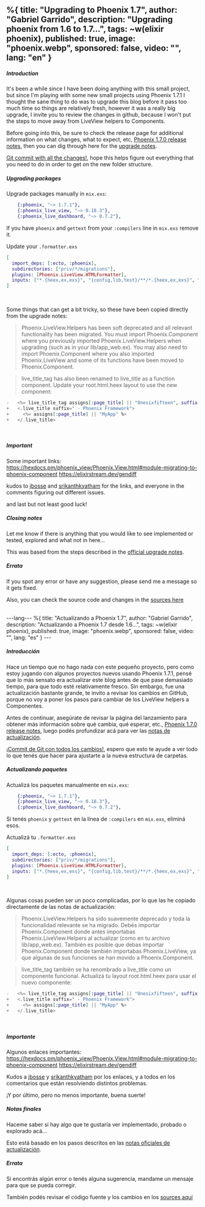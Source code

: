 %{
  title: "Upgrading to Phoenix 1.7",
  author: "Gabriel Garrido",
  description: "Upgrading phoenix from 1.6 to 1.7...",
  tags: ~w(elixir phoenix),
  published: true,
  image: "phoenix.webp",
  sponsored: false,
  video: "",
  lang: "en"
}
---

##### **Introduction**
It's been a while since I have been doing anything with this small project, but since I'm playing with some new small
projects using Phoenix 1.7.1 I thought the sane thing to do was to upgrade this blog before it pass too much time so
things are relatively fresh, however it was a really big upgrade, I invite you to review the changes in github, because
I won't put the steps to move away from LiveView helpers to Components.
<br />

Before going into this, be sure to check the release page for additional information on what changes, what to expect,
etc, [Phoenix 1.7.0 release notes](https://phoenixframework.org/blog/phoenix-1.7-final-released), then you can dig
through here for the [upgrade notes](https://gist.github.com/chrismccord/00a6ea2a96bc57df0cce526bd20af8a7).
<br />

[Git commit with all the changes!](https://github.com/kainlite/tr/commit/5cfde253f6ac82dcd41434fcbf9cf503d6848148), hope
this helps figure out everything that you need to do in order to get on the new folder structure.
<br />

##### **Upgrading packages**
Upgrade packages manually in `mix.exs`:
```elixir
    {:phoenix, "~> 1.7.1"},
    {:phoenix_live_view, "~> 0.18.3"},
    {:phoenix_live_dashboard, "~> 0.7.2"},
``` 
If you have `phoenix` and `gettext` from your `:compilers` line in `mix.exs` remove it.
<br />

Update your `.formatter.exs`
```elixir
[
  import_deps: [:ecto, :phoenix],
  subdirectories: ["priv/*/migrations"],
  plugins: [Phoenix.LiveView.HTMLFormatter],
  inputs: ["*.{heex,ex,exs}", "{config,lib,test}/**/*.{heex,ex,exs}", "priv/*/seeds.exs"]
]
```
<br />

Some things that can get a bit tricky, so these have been copied directly from the upgrade notes:
> Phoenix.LiveView.Helpers has been soft deprecated and all relevant functionality has been migrated. You must import Phoenix.Component where you previously imported Phoenix.LiveView.Helpers when upgrading (such as in your lib/app_web.ex). You may also need to import Phoenix.Component where you also imported Phoenix.LiveView and some of its functions have been moved to Phoenix.Component.

> live_title_tag has also been renamed to live_title as a function component. Update your root.html.heex layout to use the new component:
```elixir
-   <%= live_title_tag assigns[:page_title] || "Onesixfifteen", suffix: " · Phoenix Framework" %>
+   <.live_title suffix=" · Phoenix Framework">
+     <%= assigns[:page_title] || "MyApp" %>
+   </.live_title>
```
<br />

##### **Important**
Some important links:
https://hexdocs.pm/phoenix_view/Phoenix.View.html#module-migrating-to-phoenix-component
https://elixirstream.dev/gendiff

kudos to [jbosse](https://gist.github.com/jbosse) and 
[srikanthkyatham](https://gist.github.com/srikanthkyatham) for the links, and everyone in the comments figuring out
different issues.

and last but not least good luck!
<br />

##### **Closing notes**
Let me know if there is anything that you would like to see implemented or tested, explored and what not in here...

This was based from the steps described in the [official upgrade notes]().
<br />

##### **Errata**
If you spot any error or have any suggestion, please send me a message so it gets fixed.

Also, you can check the source code and changes in the [sources here](https://github.com/kainlite/tr)

<br />
---lang---
%{
  title: "Actualizando a Phoenix 1.7",
  author: "Gabriel Garrido",
  description: "Actualizando a Phoenix 1.7 desde 1.6...",
  tags: ~w(elixir phoenix),
  published: true,
  image: "phoenix.webp",
  sponsored: false,
  video: "",
  lang: "es"
}
---

##### **Introducción**
Hace un tiempo que no hago nada con este pequeño proyecto, pero como estoy jugando con algunos proyectos nuevos usando Phoenix 1.7.1, pensé que lo más sensato era actualizar este blog antes de que pase demasiado tiempo, para que todo esté relativamente fresco. Sin embargo, fue una actualización bastante grande, te invito a revisar los cambios en GitHub, porque no voy a poner los pasos para cambiar de los LiveView helpers a Componentes.
<br />

Antes de continuar, asegúrate de revisar la página del lanzamiento para obtener más información sobre qué cambia, qué esperar, etc., [Phoenix 1.7.0 release notes](https://phoenixframework.org/blog/phoenix-1.7-final-released), luego podés profundizar acá para ver las [notas de actualización](https://gist.github.com/chrismccord/00a6ea2a96bc57df0cce526bd20af8a7).
<br />

[¡Commit de Git con todos los cambios!](https://github.com/kainlite/tr/commit/5cfde253f6ac82dcd41434fcbf9cf503d6848148), espero que esto te ayude a ver todo lo que tenés que hacer para ajustarte a la nueva estructura de carpetas.
<br />

##### **Actualizando paquetes**
Actualizá los paquetes manualmente en `mix.exs`:
```elixir
    {:phoenix, "~> 1.7.1"},
    {:phoenix_live_view, "~> 0.18.3"},
    {:phoenix_live_dashboard, "~> 0.7.2"},
``` 
Si tenés `phoenix` y `gettext` en la línea de `:compilers` en `mix.exs`, eliminá esos.
<br />

Actualizá tu `.formatter.exs`
```elixir
[
  import_deps: [:ecto, :phoenix],
  subdirectories: ["priv/*/migrations"],
  plugins: [Phoenix.LiveView.HTMLFormatter],
  inputs: ["*.{heex,ex,exs}", "{config,lib,test}/**/*.{heex,ex,exs}", "priv/*/seeds.exs"]
]
```
<br />

Algunas cosas pueden ser un poco complicadas, por lo que las he copiado directamente de las notas de actualización:
> Phoenix.LiveView.Helpers ha sido suavemente deprecado y toda la funcionalidad relevante se ha migrado. Debés importar Phoenix.Component donde antes importabas Phoenix.LiveView.Helpers al actualizar (como en tu archivo lib/app_web.ex). También es posible que debas importar Phoenix.Component donde también importabas Phoenix.LiveView, ya que algunas de sus funciones se han movido a Phoenix.Component.

> live_title_tag también se ha renombrado a live_title como un componente funcional. Actualizá tu layout root.html.heex para usar el nuevo componente:
```elixir
-   <%= live_title_tag assigns[:page_title] || "Onesixfifteen", suffix: " · Phoenix Framework" %>
+   <.live_title suffix=" · Phoenix Framework">
+     <%= assigns[:page_title] || "MyApp" %>
+   </.live_title>
```
<br />

##### **Importante**
Algunos enlaces importantes:
https://hexdocs.pm/phoenix_view/Phoenix.View.html#module-migrating-to-phoenix-component
https://elixirstream.dev/gendiff

Kudos a [jbosse](https://gist.github.com/jbosse) y [srikanthkyatham](https://gist.github.com/srikanthkyatham) por los enlaces, y a todos en los comentarios que están resolviendo distintos problemas.

¡Y por último, pero no menos importante, buena suerte!
<br />

##### **Notas finales**
Haceme saber si hay algo que te gustaría ver implementado, probado o explorado acá...

Esto está basado en los pasos descritos en las [notas oficiales de actualización]().
<br />

##### **Errata**
Si encontrás algún error o tenés alguna sugerencia, mandame un mensaje para que se pueda corregir.

También podés revisar el código fuente y los cambios en los [sources aquí](https://github.com/kainlite/tr)

<br />
